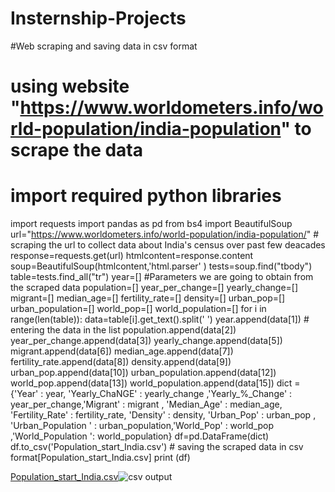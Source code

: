 # Insternship-Projects
#Web scraping and saving data in csv format
# using website "https://www.worldometers.info/world-population/india-population" to scrape the data
# import required python libraries
import requests
import pandas as pd
from bs4 import BeautifulSoup
url="https://www.worldometers.info/world-population/india-population/" # scraping the url to collect data about India's census over past few deacades
response=requests.get(url)
htmlcontent=response.content
soup=BeautifulSoup(htmlcontent,'html.parser' )
tests=soup.find("tbody")
table=tests.find_all("tr")
year=[]   #Parameters we are going to obtain from the scraped data
population=[]
year_per_change=[]
yearly_change=[]
migrant=[]
median_age=[]
fertility_rate=[]
density=[]
urban_pop=[]
urban_population=[]
world_pop=[]
world_population=[]
for i in range(len(table)):
    data=table[i].get_text().split(' ')
    year.append(data[1])   # entering the data in the list
    population.append(data[2])
    year_per_change.append(data[3])
    yearly_change.append(data[5])
    migrant.append(data[6])
    median_age.append(data[7])
    fertility_rate.append(data[8])
    density.append(data[9])
    urban_pop.append(data[10])
    urban_population.append(data[12])
    world_pop.append(data[13])
    world_population.append(data[15])
dict ={'Year' : year, 'Yearly_ChaNGE' : yearly_change ,'Yearly_%_Change' : year_per_change,'Migrant' : migrant , 'Median_Age' : median_age, 'Fertility_Rate' : fertility_rate,
       'Density' : density, 'Urban_Pop' : urban_pop , 'Urban_Population ' : urban_population,'World_Pop' : world_pop ,'World_Population ': world_population}
df=pd.DataFrame(dict)
df.to_csv('Population_start_India.csv')  # saving the scraped data in csv format[Population_start_India.csv]
print (df)

[Population_start_India.csv](https://github.com/Akanksha7254/Insternship-Projects/files/12874136/Population_start_India.csv)![csv output](https://github.com/Akanksha7254/Insternship-Projects/assets/146561059/235054c3-d2f2-4883-aee3-f5704ea969a8)


